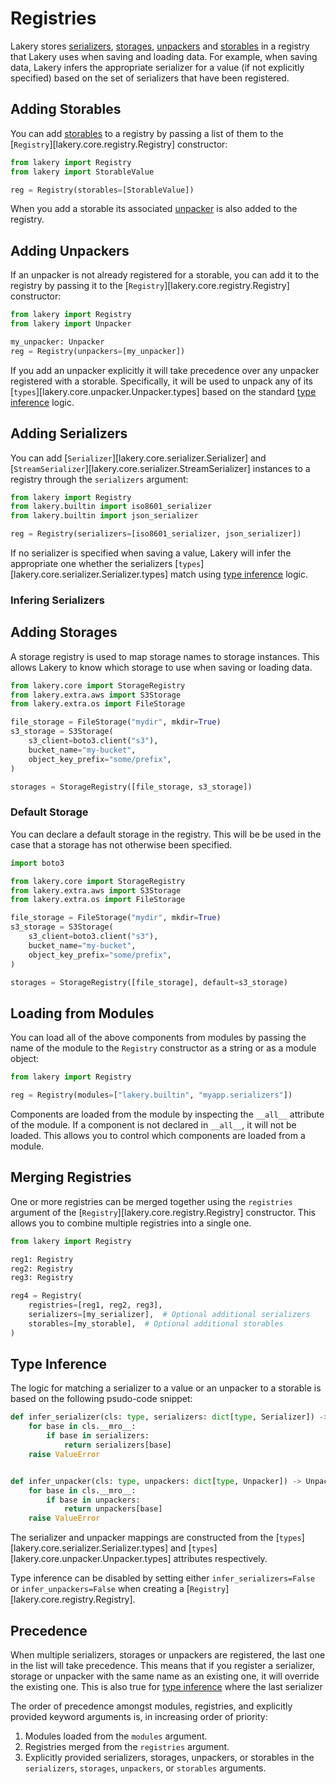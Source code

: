 # Registries

Lakery stores [serializers](#adding-serializers), [storages](#adding-storages),
[unpackers](#adding-unpackers) and [storables](#adding-storables) in a registry that
Lakery uses when saving and loading data. For example, when saving data, Lakery infers
the appropriate serializer for a value (if not explicitly specified) based on the set of
serializers that have been registered.

## Adding Storables

You can add [storables](./storages.md) to a registry by passing a list of them to the
[`Registry`][lakery.core.registry.Registry] constructor:

```python
from lakery import Registry
from lakery import StorableValue

reg = Registry(storables=[StorableValue])
```

When you add a storable its associated [unpacker](./unpackers.md) is also added to the
registry.

## Adding Unpackers

If an unpacker is not already registered for a storable, you can add it to the registry
by passing it to the [`Registry`][lakery.core.registry.Registry] constructor:

```python
from lakery import Registry
from lakery import Unpacker

my_unpacker: Unpacker
reg = Registry(unpackers=[my_unpacker])
```

If you add an unpacker explicitly it will take precedence over any unpacker registered
with a storable. Specifically, it will be used to unpack any of its
[`types`][lakery.core.unpacker.Unpacker.types] based on the standard
[type inference](#type-inference) logic.

## Adding Serializers

You can add [`Serializer`][lakery.core.serializer.Serializer] and
[`StreamSerializer`][lakery.core.serializer.StreamSerializer] instances to a registry
through the `serializers` argument:

```python
from lakery import Registry
from lakery.builtin import iso8601_serializer
from lakery.builtin import json_serializer

reg = Registry(serializers=[iso8601_serializer, json_serializer])
```

If no serializer is specified when saving a value, Lakery will infer the appropriate one
whether the serializers [`types`][lakery.core.serializer.Serializer.types] match using
[type inference](#type-inference) logic.

### Infering Serializers

## Adding Storages

A storage registry is used to map storage names to storage instances. This allows Lakery
to know which storage to use when saving or loading data.

```python
from lakery.core import StorageRegistry
from lakery.extra.aws import S3Storage
from lakery.extra.os import FileStorage

file_storage = FileStorage("mydir", mkdir=True)
s3_storage = S3Storage(
    s3_client=boto3.client("s3"),
    bucket_name="my-bucket",
    object_key_prefix="some/prefix",
)

storages = StorageRegistry([file_storage, s3_storage])
```

### Default Storage

You can declare a default storage in the registry. This will be be used in the case that
a storage has not otherwise been specified.

```python
import boto3

from lakery.core import StorageRegistry
from lakery.extra.aws import S3Storage
from lakery.extra.os import FileStorage

file_storage = FileStorage("mydir", mkdir=True)
s3_storage = S3Storage(
    s3_client=boto3.client("s3"),
    bucket_name="my-bucket",
    object_key_prefix="some/prefix",
)

storages = StorageRegistry([file_storage], default=s3_storage)
```

## Loading from Modules

You can load all of the above components from modules by passing the name of the module
to the `Registry` constructor as a string or as a module object:

```python
from lakery import Registry

reg = Registry(modules=["lakery.builtin", "myapp.serializers"])
```

Components are loaded from the module by inspecting the `__all__` attribute of the
module. If a component is not declared in `__all__`, it will not be loaded. This allows
you to control which components are loaded from a module.

## Merging Registries

One or more registries can be merged together using the `registries` argument of the
[`Registry`][lakery.core.registry.Registry] constructor. This allows you to combine
multiple registries into a single one.

```python
from lakery import Registry

reg1: Registry
reg2: Registry
reg3: Registry

reg4 = Registry(
    registries=[reg1, reg2, reg3],
    serializers=[my_serializer],  # Optional additional serializers
    storables=[my_storable],  # Optional additional storables
)
```

## Type Inference

The logic for matching a serializer to a value or an unpacker to a storable is based on
the following psudo-code snippet:

```python
def infer_serializer(cls: type, serializers: dict[type, Serializer]) -> Serializer:
    for base in cls.__mro__:
        if base in serializers:
            return serializers[base]
    raise ValueError


def infer_unpacker(cls: type, unpackers: dict[type, Unpacker]) -> Unpacker:
    for base in cls.__mro__:
        if base in unpackers:
            return unpackers[base]
    raise ValueError
```

The serializer and unpacker mappings are constructed from the
[`types`][lakery.core.serializer.Serializer.types] and
[`types`][lakery.core.unpacker.Unpacker.types] attributes respectively.

Type inference can be disabled by setting either `infer_serializers=False` or
`infer_unpackers=False` when creating a [`Registry`][lakery.core.registry.Registry].

## Precedence

When multiple serializers, storages or unpackers are registered, the last one in the
list will take precedence. This means that if you register a serializer, storage or
unpacker with the same name as an existing one, it will override the existing one. This
is also true for [type inference](#type-inference) where the last serializer

The order of precedence amongst modules, registries, and explicitly provided keyword
arguments is, in increasing order of priority:

1. Modules loaded from the `modules` argument.
1. Registries merged from the `registries` argument.
1. Explicitly provided serializers, storages, unpackers, or storables in the
   `serializers`, `storages`, `unpackers`, or `storables` arguments.
